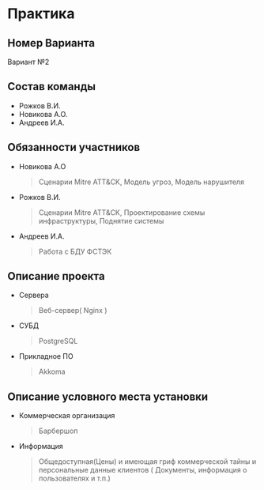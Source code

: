 # Практика

## Номер Варианта
Вариант №2

## Состав команды
- Рожков В.И.
- Новикова А.О.
- Андреев И.А.
  
## Обязанности участников
- Новикова А.О
  > Сценарии Mitre ATT&CK, Модель угроз, Модель нарушителя
- Рожков В.И.
  > Сценарии Mitre ATT&CK, Проектирование схемы инфраструктуры, Поднятие системы
- Андреев И.А.
  >  Работа с БДУ ФСТЭК
  
## Описание проекта
- Сервера
  > Веб-сервер( Nginx )
- СУБД
  > PostgreSQL
- Прикладное ПО
  > Akkoma 
  
## Описание условного места установки
- Коммерческая организация
  > Барбершоп   
- Информация
  > Общедоступная(Цены) и имеющая гриф коммерческой тайны и персональные данные клиентов ( Документы, информация о пользователях и т.п.)

